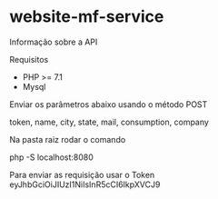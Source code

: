 # website-mf-service
Informação sobre a API 

Requisitos

- PHP >= 7.1
- Mysql 

Enviar os parâmetros abaixo usando o método POST 

token, 
name, 
city, 
state, 
mail, 
consumption, 
company 

Na pasta raiz rodar o comando

php -S localhost:8080

Para enviar as requisição usar o Token
eyJhbGciOiJIUzI1NiIsInR5cCI6IkpXVCJ9

